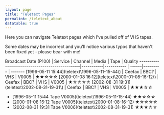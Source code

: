 ```yaml
---
layout: page
title: "Teletext Pages"
permalink: /teletext_about
datatable: true
---
```

<link rel="stylesheet" href="https://cdn.datatables.net/2.1.8/css/dataTables.dataTables.css" />
<script src="https://cdn.datatables.net/2.1.8/js/dataTables.js"></script>

Here you can navigate Teletext pages which I've pulled off of VHS tapes.

Some dates may be incorrect and you'll notice various typos that haven't been fixed yet - please bear with me!

<div class="datatable-begin"></div>
Broadcast Date (P100)                           | Service   | Channel    | Media | Tape     | Quality
------------------------------------------------|-----------|----------- | ------|--------- | -------
[1996-05-11 15:44](teletext\1996-05-11-15-44\)  | Ceefax    | BBC?       | VHS   | V0005    | ★★☆☆☆
[2000-01-08 16:12](teletext\2000-01-08-16-12\)  | Ceefax    | BBC?       | VHS   | V0005    | ★☆☆☆☆
[2002-08-31 19:31](teletext\2002-08-31-19-31\)  | Ceefax    | BBC?       | VHS   | V0005    | ★★★☆☆
<div class="datatable-end"></div>


- [1996-05-11 15:44 Tape V0005](teletext\1996-05-11-15-44\) ★★☆☆☆
- [2000-01-08 16:12 Tape V0005](teletext\2000-01-08-16-12\) ★☆☆☆☆
- [2002-08-31 19:31 Tape V0006](teletext\2002-08-31-19-31\) ★★★☆☆